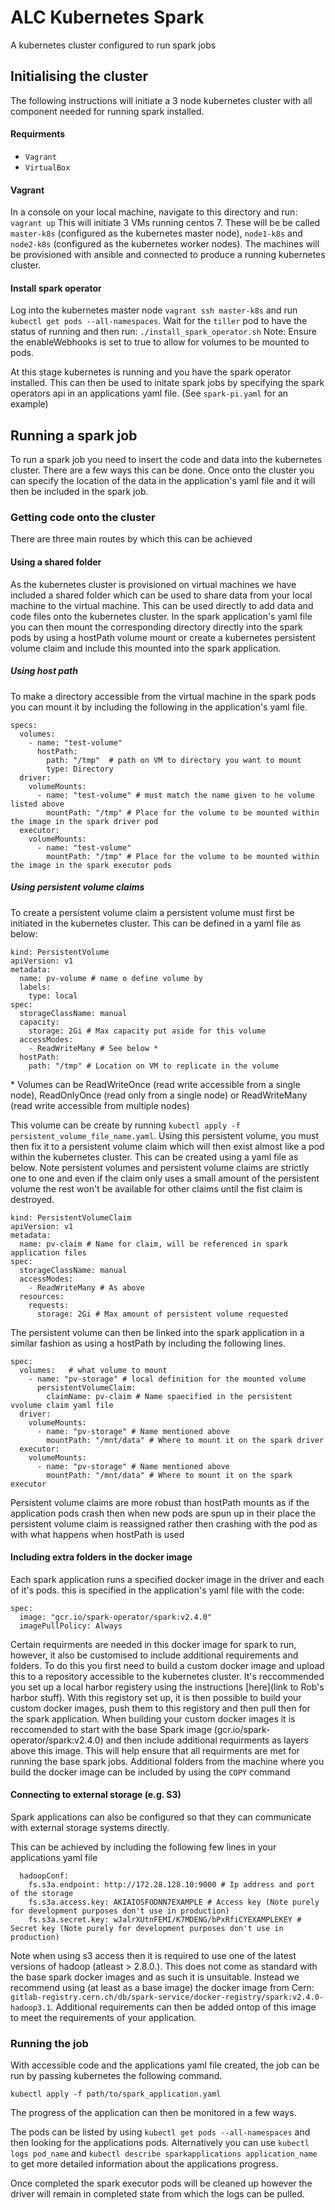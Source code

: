 # ALC Kubernetes Spark
A kubernetes cluster configured to run spark jobs

## Initialising the cluster
The following instructions will initiate a 3 node kubernetes cluster with all component needed for running spark installed.

#### Requirments
* `Vagrant`
* `VirtualBox`

#### Vagrant
In a console on your local machine, navigate to this directory and run:
```vagrant up``` 
This will initiate 3 VMs running centos 7. These will be be called `master-k8s` (configured as the kubernetes master node), `node1-k8s` and `node2-k8s` (configured as the kubernetes worker nodes). The machines will be provisioned with ansible and connected to produce a running kubernetes cluster. 

#### Install spark operator
Log into the kubernetes master node `vagrant ssh master-k8s` and run `kubectl get pods --all-namespaces`. Wait for the `tiller` pod to have the status of running and then run:
```./install_spark_operator.sh```
Note: Ensure the enableWebhooks is set to true to allow for volumes to be mounted to pods.

At this stage kubernetes is running and you have the spark operator installed. This can then be used to initate spark jobs by specifying the spark operators api in an applications yaml file. (See `spark-pi.yaml` for an example)


## Running a spark job
To run a spark job you need to insert the code and data into the kubernetes cluster. There are a few ways this can be done. Once onto the cluster you can specify the location of the data in the application's yaml file and it will then be included in the spark job.
### Getting code onto the cluster
There are three main routes by which this can be achieved 

#### Using a shared folder
As the kubernetes cluster is provisioned on virtual machines we have included a shared folder which can be used to share data from your local machine to the virtual machine. This can be used directly to add data and code files onto the kubernetes cluster. In the spark application's yaml file you can then mount the corresponding directory directly into the spark pods by using a hostPath volume mount or create a kubernetes persistent volume claim and include this mounted into the spark application.

##### Using host path

To make a directory accessible from the virtual machine in the spark pods you can mount it by including the following in the application's yaml file.

```
specs:
  volumes:
    - name: "test-volume"
      hostPath:
        path: "/tmp"  # path on VM to directory you want to mount
        type: Directory
  driver:
    volumeMounts:
      - name: "test-volume" # must match the name given to he volume listed above
        mountPath: "/tmp" # Place for the volume to be mounted within the image in the spark driver pod
  executor:
    volumeMounts:
      - name: "test-volume"
        mountPath: "/tmp" # Place for the volume to be mounted within the image in the spark executor pods
```

##### Using persistent volume claims
To create a persistent volume claim a persistent volume must first be initiated in the kubernetes cluster. This can be defined in a yaml file as below:
``` 
kind: PersistentVolume
apiVersion: v1
metadata:
  name: pv-volume # name o define volume by
  labels:
    type: local
spec:
  storageClassName: manual
  capacity:
    storage: 2Gi # Max capacity put aside for this volume
  accessModes:
    - ReadWriteMany # See below *
  hostPath:
    path: "/tmp" # Location on VM to replicate in the volume
```
   \* Volumes can be ReadWriteOnce (read write accessible from a single node), ReadOnlyOnce (read only from a single node) or ReadWriteMany (read write accessible from multiple nodes)

This volume can be create by running `kubectl apply -f persistent_volume_file_name.yaml`. Using this persistent volume, you must then fix it to a persistent volume claim which will then exist almost like a pod within the kubernetes cluster. This can be created using a yaml file as below. Note persistent volumes and persistent volume claims are strictly one to one and even if the claim only uses a small amount of the persistent volume the rest won't be available for other claims until the fist claim is destroyed. 

```
kind: PersistentVolumeClaim
apiVersion: v1
metadata:
  name: pv-claim # Name for claim, will be referenced in spark application files
spec:
  storageClassName: manual
  accessModes:
    - ReadWriteMany # As above
  resources:
    requests:
      storage: 2Gi # Max amount of persistent volume requested
```
The persistent volume can then be linked into the spark application in a similar fashion as using a hostPath by including the following lines.

```
spec:
  volumes:   # what volume to mount
    - name: "pv-storage" # local definition for the mounted volume
      persistentVolumeClaim:
        claimName: pv-claim # Name spaecified in the persistent vvolume claim yaml file
  driver:
    volumeMounts:
      - name: "pv-storage" # Name mentioned above
        mountPath: "/mnt/data" # Where to mount it on the spark driver
  executor:
    volumeMounts:
      - name: "pv-storage" # Name mentioned above
        mountPath: "/mnt/data" # Where to mount it on the spark executor
```
Persistent volume claims are more robust than hostPath mounts as if the application pods crash then when new pods are spun up in their place the persistent volume claim is reassigned rather then crashing with the pod as with what happens when hostPath is used

#### Including extra folders in the docker image
Each spark application runs a specified docker image in the driver and each of it's pods. this is specified in the application's yaml file with the code:
```
spec:
  image: "gcr.io/spark-operator/spark:v2.4.0"
  imagePullPolicy: Always
```
Certain requirments are needed in this docker image for spark to run, however, it also be customised to include additional requirements and folders. To do this you first need to build a custom docker image and upload this to a repository accessible to the kubernetes cluster. 
It's reccommended you set up a local harbor registery using the instructions [here](link to Rob's harbor stuff). 
With this registory set up, it is then possible to build your custom docker images, push them to this registory and then pull then for the spark application. 
When building your custom docker images it is reccomended to start with the base Spark image (gcr.io/spark-operator/spark:v2.4.0) and then include additional requirments as layers above this image. This will help ensure that all requirments are met for running the base spark jobs. Additional folders from the machine where you build the docker image can be included by using the `COPY` command

#### Connecting to external storage (e.g. S3)
Spark applications can also be configured so that they can communicate with external storage systems directly. 

This can be achieved by including the following few lines in your applications yaml file

```
  hadoopConf:
    fs.s3a.endpoint: http://172.28.128.10:9000 # Ip address and port of the storage 
    fs.s3a.access.key: AKIAIOSFODNN7EXAMPLE # Access key (Note purely for development purposes don't use in production)
    fs.s3a.secret.key: wJalrXUtnFEMI/K7MDENG/bPxRfiCYEXAMPLEKEY # Secret key (Note purely for development purposes don't use in production)
``` 

Note when using s3 access then it is required to use one of the latest versions of hadoop (atleast > 2.8.0.). This does not come as standard with the base spark docker images and as such it is unsuitable. Instead we recommend using (at least as a base image) the docker image from Cern: `gitlab-registry.cern.ch/db/spark-service/docker-registry/spark:v2.4.0-hadoop3.1`. Additional requirements can then be added ontop of this image to meet the requirements of your application. 

### Running the job
With accessible code and the applications yaml file created, the job can be run by passing kubernetes the following command.
```
kubectl apply -f path/to/spark_application.yaml
```
The progress of the application can then be monitored in a few ways.

The pods can be listed by using `kubectl get pods --all-namespaces` and then looking for the applications pods. Alternatively you can use `kubectl logs pod_name` and `kubectl describe sparkapplications application_name` to get more detailed information about the applications progress. 

Once completed the spark executor pods will be cleaned up however the driver will remain in completed state from which the logs can be pulled. 